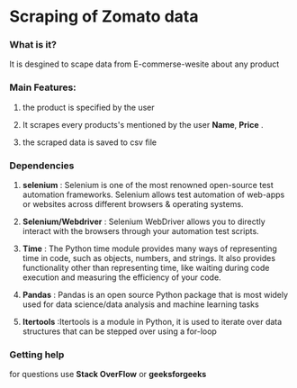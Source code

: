 # Scraping of Zomato data

### What is it?
It is desgined to scape data from E-commerse-wesite about any product

### Main Features:

1. the product is specified by the user 

2. It scrapes every products's mentioned by the user  **Name**, **Price**  .

3. the scraped data is saved to  csv file 

### Dependencies

1. **selenium** : Selenium is one of the most renowned open-source test automation frameworks. Selenium allows test automation of web-apps or websites across different browsers & operating systems.

2. **Selenium/Webdriver** : Selenium WebDriver allows you to directly interact with the browsers through your automation test scripts.

3. **Time** : The Python time module provides many ways of representing time in code, such as objects, numbers, and strings. It also provides functionality other than representing time, like waiting during code execution and measuring the efficiency of your code.

4. **Pandas** : Pandas is an open source Python package that is most widely used for data science/data analysis and machine learning tasks

5. **Itertools** :Itertools is a module in Python, it is used to iterate over data structures that can be stepped over using a for-loop

### Getting help
for questions use **Stack OverFlow** or **geeksforgeeks**